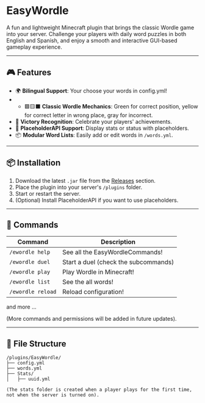 # EasyWordle

A fun and lightweight Minecraft plugin that brings the classic Wordle game into your server. Challenge your players with daily word puzzles in both English and Spanish, and enjoy a smooth and interactive GUI-based gameplay experience.

---

## 🎮 Features

- 🌍 **Bilingual Support**: Your choose your words in config.yml!
- - 🟩🟨⬛ **Classic Wordle Mechanics**: Green for correct position, yellow for correct letter in wrong place, gray for incorrect.
- 🎉 **Victory Recognition**: Celebrate your players' achievements.
- 🔌 **PlaceholderAPI Support**: Display stats or status with placeholders.
- 📦 **Modular Word Lists**: Easily add or edit words in `/words.yml`.

---

## 📦 Installation

1. Download the latest `.jar` file from the [Releases](https://github.com/crituhx/easywordle/releases) section.
2. Place the plugin into your server's `/plugins` folder.
3. Start or restart the server.
4. (Optional) Install PlaceholderAPI if you want to use placeholders.

---

## 📜 Commands

| Command | Description |
|--------|-------------|
| `/ewordle help` | See all the EasyWordleCommands! |
| `/ewordle duel` | Start a duel (check the subcommands) |
| `/ewordle play`    | Play Wordle in Minecraft! |
| `/ewordle list`    | See the all words! |
| `/ewordle reload`    | Reload configuration! 

 and more ...    

(More commands and permissions will be added in future updates).

---

## 📁 File Structure

```plaintext
/plugins/EasyWordle/
├── config.yml
├── words.yml
├── Stats/
│   ├── uuid.yml

(The stats folder is created when a player plays for the first time, not when the server is turned on).
